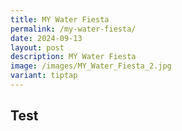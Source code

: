 ```yaml
---
title: MY Water Fiesta
permalink: /my-water-fiesta/
date: 2024-09-13
layout: post
description: MY Water Fiesta
image: /images/MY_Water_Fiesta_2.jpg
variant: tiptap
---
```

<h2>Test</h2>
<p></p>